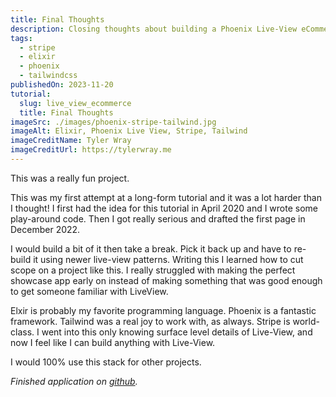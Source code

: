 ```yaml
---
title: Final Thoughts
description: Closing thoughts about building a Phoenix Live-View eCommerce app.
tags:
  - stripe
  - elixir
  - phoenix
  - tailwindcss
publishedOn: 2023-11-20
tutorial:
  slug: live_view_ecommerce
  title: Final Thoughts
imageSrc: ./images/phoenix-stripe-tailwind.jpg
imageAlt: Elixir, Phoenix Live View, Stripe, Tailwind
imageCreditName: Tyler Wray
imageCreditUrl: https://tylerwray.me
---
```


This was a really fun project.

This was my first attempt at a long-form tutorial and it was a lot harder than I thought!
I first had the idea for this tutorial in April 2020 and I wrote some play-around code.
Then I got really serious and drafted the first page in December 2022.

I would build a bit of it then take a break. Pick it back up and have to re-build it using newer live-view patterns. Writing this I learned how to cut scope on a 
project like this. I really struggled with making the perfect showcase app early on instead of making something that was good enough to get someone familiar with LiveView.

Elxir is probably my favorite programming language. Phoenix is a fantastic framework. Tailwind was a real joy to work with, as always. Stripe is world-class.
I went into this only knowing surface level details of Live-View, and now I feel like I can build anything with Live-View.

I would 100% use this stack for other projects.

_Finished application on [github](https://github.com/tylerwray/amazin)._
